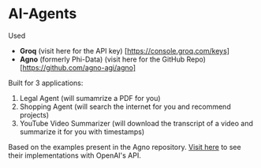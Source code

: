 # AI-Agents


Used 
- **Groq** (visit here for the API key) [https://console.groq.com/keys]
- **Agno** (formerly Phi-Data) (visit here for the GitHub Repo) [https://github.com/agno-agi/agno]



Built for 3 applications:

1. Legal Agent (will sumamrize a PDF for you)
2. Shopping Agent (will search the internet for you and recommend projects)
3. YouTube Video Summarizer (will download the transcript of a video and summarize it for you with timestamps)


Based on the examples present in the Agno repository. [Visit here](https://github.com/agno-agi/agno/tree/main/cookbook/examples/agents) to see their implementations with OpenAI's API.



